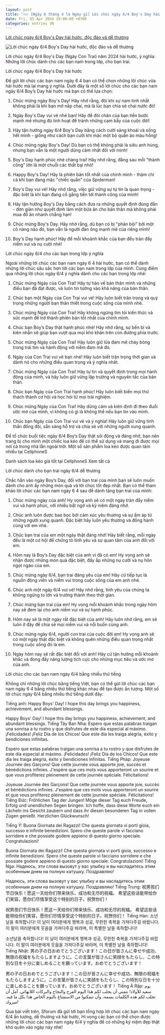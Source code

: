 ```yaml
---
layout: post
title: "🔥🔥 [Ngày 6 tháng 4 là Ngày gì] Lời chúc ngày 6/4 Boy's Day hài hước, độc đáo và dễ thương"
date: Fri, 05 Apr 2024 19:00:00 +0700
categories: entries VN
---
```

[Lời chúc ngày 6/4 Boy's Day hài hước, độc đáo và dễ thương](https://cellphones.com.vn/sforum/loi-chuc-ngay-6-4)

![Lời chúc ngày 6/4 Boy's Day hài hước, độc đáo và dễ thương](https://cdn.sforum.vn/sforum/wp-content/uploads/2024/04/loi-chuc-cac-ban-nam-6-4-1.jpg)

Lời chúc ngày 6/4 Boy's Day (Ngày Con Trai) năm 2024 hài hước, ý nghĩa: Những lời chúc dành cho các bạn nam trong lớp, cho bạn trai.

Lời chúc ngày 6/4 Boy's Day hài hước

Để gửi lời chúc các bạn nam ngày 6 4 bạn có thể chọn những lời chúc vừa hài hước mà lại mang ý nghĩa. Dưới đây là một số lời chúc cho các bạn nam ngày 6/4 Boy’s Day hài hước mà bạn có thể lựa chọn:

1. Chúc mừng ngày Boy's Day! Hãy nhớ rằng, đôi khi sự nam tính nhất không phải là khi bạn mở nắp chai, mà là lúc bạn chia sẻ chai nước đó!

2. Ngày Boy's Day vui vẻ nhé bạn! Hãy để đôi chân của bạn tiến bước mạnh mẽ nhưng đủ linh hoạt để tránh những cạm bẫy của cuộc đời!

3. Hãy tận hưởng ngày 6/4 Boy's Day bằng cách cười sảng khoái và sống hết mình - giống như cách bạn cười khi mặc một bộ quần áo màu hồng!

4. Chúc mừng ngày Boy's Day! Dù bạn có thể không phải là siêu anh hùng, nhưng bạn vẫn là một người dũng cảm nhất đối với mình!

5. Boy's Day hạnh phúc nhé chàng trai! Hãy nhớ rằng, đằng sau mỗi "thành công" lớn là một chuỗi các thất bại nhỏ!

6. Happy Boy's Day! Hãy là phiên bản tốt nhất của chính mình - thậm chí cả khi bạn đang mặc "chiếc quần" của Spiderman!

7. Boy's Day vui vẻ! Hãy nhớ rằng, việc giữ vững sự tự tin là quan trọng - đặc biệt là khi bạn đang cố gắng tiến tới thành công của mình!

8. Hãy tận hưởng Boy's Day bằng cách đưa ra những quyết định đúng đắn - đơn giản như quyết định làm một bữa ăn cho bản thân mà không phải mua đồ ăn nhanh chẳng hạn!

9. Chúc mừng Boy's Day. Hãy nhớ rằng, dù bạn có bị "phản bội" bởi một cô nàng nào đó, bạn vẫn là người đàn ông mạnh mẽ của riêng mình!

10. Boy's Day hạnh phúc! Hãy để mỗi khoảnh khắc của bạn đều tràn đầy niềm vui và nụ cười nhé!

Lời chúc ngày 6/4 cho các bạn trong lớp ý nghĩa

Ngoài những lời chúc các bạn nam ngày 6 4 hài hước, bạn có thể dành những lời chúc sâu sắc hơn tới các bạn nam trong lớp của mình. Cùng điểm qua những lời chúc ngày 6/4 ý nghĩa dành cho các bạn trong lớp nhé:

1. Chúc mừng Ngày của Con Trai! Hãy tự hào về bản thân mình và những điều bạn đã đạt được, và luôn tin tưởng vào khả năng của bản thân.

2. Chúc bạn một Ngày của Con Trai vui vẻ! Hãy luôn biết trân trọng và quý trọng những người bạn thân thiết trong cuộc sống của mình nhé.

3. Chúc mừng Ngày của Con Trai! Hãy không ngừng tìm tòi kiến thức và sức mạnh để trở thành phiên bản tốt nhất của chính mình.

4. Chúc bạn Boy’s Day thật hạnh phúc nhé! Hãy nhớ rằng, sự bền bỉ và kiên nhẫn sẽ giúp bạn vượt qua mọi khó khăn trên con đường phía trước.

5. Chúc mừng Ngày của Con Trai! Hãy luôn giữ lửa đam mê cháy bỏng trong trái tim và hành động với niềm đam mê đó.

6. Ngày của Con Trai vui vẻ bạn nhé! Hãy luôn biết trân trọng thời gian và dành nó cho những điều quan trọng và ý nghĩa nhất.

7. Chúc mừng Ngày của Con Trai! Hãy tự tin và quyết định trong mọi hành động của mình, và hãy luôn giữ vững lập trường và nguyên tắc của bản thân.

8. Chúc bạn Ngày của Con Trai hạnh phúc! Hãy luôn biết biến mọi thử thách thành cơ hội và học hỏi từ mọi trải nghiệm.

9. Chúc mừng Ngày của Con Trai! Hãy dũng cảm và kiên định đi theo đuổi ước mơ của mình, vì không có gì là không thể nếu bạn tin vào mình.

10. Chúc bạn Ngày của Con Trai vui vẻ và ý nghĩa! Hãy luôn giữ vững tinh thần đồng đội, sẵn sàng hỗ trợ và chia sẻ với những người xung quanh.

Để tổ chức buổi tiệc ngày 6/4 Boy’s Day thật sôi động và đáng nhớ, bạn nên trang bị cho mình một chiếc loa kéo để có thể sử dụng và mang đi được mọi nơi cả trong nhà lẫn ngoài trời. Một số sản phẩm loa kéo được quan tâm nhiều tại CellphoneS

Danh sách loa kéo giá tốt tại CellphoneS Xem tất cả

Lời chúc dành cho bạn trai ngày 6/4 dễ thương

Chắc hẳn vào ngày Boy’s Day, đối với bạn trai của mình bạn sẽ luôn muốn dành cho anh ấy những món quà và lời chúc tốt đẹp nhất. Bạn có thể tham khảo lời chúc các bạn nam ngày 6 4 sau để dành tặng bạn trai của mình:

1. Chúc mừng ngày của anh! Hy vọng anh sẽ có một ngày tràn đầy niềm vui và hạnh phúc, với nhiều bất ngờ và kỷ niệm đáng nhớ.

2. Chúc anh luôn được bao bọc bởi cảm xúc yêu thương và sự ấm áp từ những người xung quanh. Đặc biệt hãy luôn yêu thương và đồng hành cùng với em nhé.

3. Chúc bạn trai của em một ngày thật đáng nhớ! Hãy biết rằng, mỗi ngày đều là một cơ hội để chứng tỏ tình yêu và sự quan tâm của anh đối với em.

4. Hôm nay là Boy’s Day đặc biệt của anh vì đã có em! Hy vọng anh sẽ nhận được những món quà đặc biệt, đầy ắp những nụ cười và nụ hôn ngọt ngào của em.

5. Chúc mừng ngày 6/4, bạn trai đáng yêu của em! Hãy cứ tiếp tục là nguồn động viên và niềm vui trong cuộc sống của em anh nhé.

6. Chúc anh một ngày 6/4 vui vẻ! Hãy nhớ rằng, tình yêu của chúng ta không ngừng to lớn và trưởng thành theo thời gian.

7. Chúc mừng bạn trai của em! Hy vọng mỗi khoảnh khắc trong ngày hôm nay sẽ đem lại cho anh niềm vui và sự hạnh phúc.

8. Hôm nay sẽ là một ngày rất đặc biệt của anh! Hãy luôn nhớ rằng, em sẽ luôn ở đây để chia sẻ mọi niềm vui và nỗi buồn cùng anh.

9. Chúc mừng ngày 6/4, người con trai của cuộc đời em! Hy vọng anh sẽ có một ngày thật đặc biệt và không quên những điều quan trọng nhất trong cuộc sống đó là em.

10. Ngày hôm nay sẽ rất đặc biệt đối với anh! Hãy cứ tận hưởng mỗi khoảnh khắc và đong đầy năng lượng tích cực cho những mục tiêu và ước mơ của anh.

Lời chúc cho các bạn nam ngày 6/4 bằng nhiều thứ tiếng

Không chỉ những lời chúc bằng tiếng Việt, bạn có thể gửi lời chúc các bạn nam ngày 6 4 bằng nhiều thứ tiếng khác nhau để tạo được ấn tượng. Một số lời chúc ngày 6/4 bằng nhiều thứ tiếng dưới đây:

Tiếng anh: Happy Boys' Day! I hope this day brings you happiness, achievement, and abundant blessings.

Happy Boys' Day! I hope this day brings you happiness, achievement, and abundant blessings. Tiếng Tây Ban Nha: Espero que estas palabras traigan una sonrisa a tu rostro y que disfrutes de este día especial al máximo. ¡Felicidades! ¡Feliz Día de los Chicos! Que este día les traiga alegría, éxito y bendiciones infinitas.

Espero que estas palabras traigan una sonrisa a tu rostro y que disfrutes de este día especial al máximo. ¡Felicidades! ¡Feliz Día de los Chicos! Que este día les traiga alegría, éxito y bendiciones infinitas. Tiếng Pháp: Joyeuse Journée des Garçons! Que cette journée vous apporte joie, succès et bénédictions infinies. J'espère que ces mots vous apporteront un sourire et que vous profiterez pleinement de cette journée spéciale. Félicitations!

Joyeuse Journée des Garçons! Que cette journée vous apporte joie, succès et bénédictions infinies. J'espère que ces mots vous apporteront un sourire et que vous profiterez pleinement de cette journée spéciale. Félicitations! Tiếng Đức: Fröhlichen Tag der Jungen! Möge dieser Tag euch Freude, Erfolg und unendlichen Segen bringen. Ich hoffe, dass diese Worte euch ein Lächeln ins Gesicht zaubern und dass ihr diesen besonderen Tag in vollen Zügen genießt. Herzlichen Glückwunsch!

Tiếng Ý: Buona Giornata dei Ragazzi! Che questa giornata vi porti gioia, successo e infinite benedizioni. Spero che queste parole vi facciano sorridere e che possiate godere appieno di questo giorno speciale. Congratulazioni!

Buona Giornata dei Ragazzi! Che questa giornata vi porti gioia, successo e infinite benedizioni. Spero che queste parole vi facciano sorridere e che possiate godere appieno di questo giorno speciale. Congratulazioni! Tiếng Nga: Надеюсь, эти слова вызовут у вас улыбку и вы насладитесь этим особенным днем на полную катушку. Поздравляю!

Надеюсь, эти слова вызовут у вас улыбку и вы насладитесь этим особенным днем на полную катушку. Поздравляю! Tiếng Trung: 祝男孩们节日快乐！愿这一天给你们带来快乐、成功和无尽的祝福。 希望这些话能带给你们笑容，愿你们尽情享受这个特别的日子。祝贺你们！

祝男孩们节日快乐！愿这一天给你们带来快乐、成功和无尽的祝福。 希望这些话能带给你们笑容，愿你们尽情享受这个特别的日子。祝贺你们！ Tiếng Hàn: 소년날을 축하합니다! 이 날이 여러분에게 행복과 성공, 무한한 축복을 가져다주길 바랍니다. 이 말이 여러분에게 웃음을 가져다주길 바라며, 이 특별한 날을 축하합니다!

소년날을 축하합니다! 이 날이 여러분에게 행복과 성공, 무한한 축복을 가져다주길 바랍니다. 이 말이 여러분에게 웃음을 가져다주길 바라며, 이 특별한 날을 축하합니다! Tiếng Nhật: 男の子の日おめでとうございます！この日が皆さんに幸せや成功、無限の祝福をもたらしますように。この言葉が皆さんに笑顔をもたらし、この特別な日を十分に楽しめることを願っています。おめでとうございます！

男の子の日おめでとうございます！この日が皆さんに幸せや成功、無限の祝福をもたらしますように。この言葉が皆さんに笑顔をもたらし、この特別な日を十分に楽しめることを願っています。おめでとうございます！ Tiếng Ả Rập: يوم سعيد للأولاد! نتمنى أن يجلب لكم هذا اليوم الفرح والنجاح والبركات اللانهائي. آمل أن تجلب لكم هذه الكلمات بسمة، وأن تتمكنوا من الاستمتاع باليوم الخاص هذا بكل ما فيه. مبروك!

Qua bài viết trên, Sforum đã gửi tới bạn tổng hợp lời chúc các bạn nam ngày 6/4 ấn tượng, dễ thương và hài hước, Hi vọng các bạn có thể chọn được những lời chúc các bạn nam ngày 6/4 ý nghĩa để có những kỷ niệm đẹp thật khó quên vào ngày này nhé!

